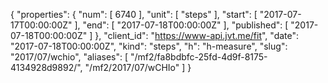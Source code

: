 {
  "properties": {
    "num": [
      6740
    ],
    "unit": [
      "steps"
    ],
    "start": [
      "2017-07-17T00:00:00Z"
    ],
    "end": [
      "2017-07-18T00:00:00Z"
    ],
    "published": [
      "2017-07-18T00:00:00Z"
    ]
  },
  "client_id": "https://www-api.jvt.me/fit",
  "date": "2017-07-18T00:00:00Z",
  "kind": "steps",
  "h": "h-measure",
  "slug": "2017/07/wchio",
  "aliases": [
    "/mf2/fa8bdbfc-25fd-4d9f-8175-4134928d9892/",
    "/mf2/2017/07/wCHIo"
  ]
}

